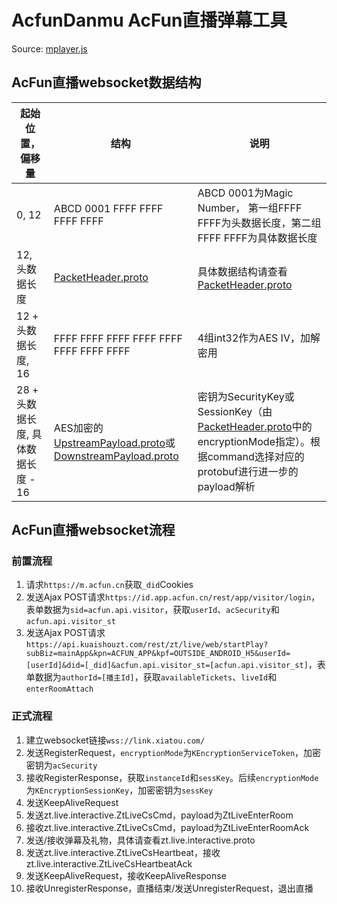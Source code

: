 # AcfunDanmu AcFun直播弹幕工具

Source: [mplayer.js](https://cdnfile.aixifan.com/static/@ks/mplayer.5d57772120f807160aed.js)

## AcFun直播websocket数据结构

| 起始位置，偏移量  |  结构 |  说明 |
|---|---|---|
|  0, 12 |  ABCD 0001 FFFF FFFF FFFF FFFF |  ABCD 0001为Magic Number， 第一组FFFF FFFF为头数据长度，第二组FFFF FFFF为具体数据长度 |
|  12, 头数据长度 | [PacketHeader.proto](https://github.com/wpscott/DDTV-Core/blob/master/AcFunDanmu/protos/PacketHeader.proto) |  具体数据结构请查看[PacketHeader.proto](https://github.com/wpscott/DDTV-Core/blob/master/AcFunDanmu/protos/PacketHeader.proto) |
|  12 + 头数据长度, 16 |  FFFF FFFF FFFF FFFF FFFF FFFF FFFF FFFF |  4组int32作为AES IV，加解密用 |
|  28 + 头数据长度, 具体数据长度 - 16 | AES加密的[UpstreamPayload.proto](https://github.com/wpscott/DDTV-Core/blob/master/AcFunDanmu/protos/UpstreamPayload.proto)或[DownstreamPayload.proto](https://github.com/wpscott/DDTV-Core/blob/master/AcFunDanmu/protos/DownstreamPayload.proto) | 密钥为SecurityKey或SessionKey（由[PacketHeader.proto](https://github.com/wpscott/DDTV-Core/blob/master/AcFunDanmu/protos/PacketHeader.proto)中的encryptionMode指定）。根据command选择对应的protobuf进行进一步的payload解析 |

## AcFun直播websocket流程
### 前置流程
1. 请求`https://m.acfun.cn`获取`_did`Cookies
2. 发送Ajax POST请求`https://id.app.acfun.cn/rest/app/visitor/login`，表单数据为`sid=acfun.api.visitor`，获取`userId`、`acSecurity`和`acfun.api.visitor_st`
3. 发送Ajax POST请求`https://api.kuaishouzt.com/rest/zt/live/web/startPlay?subBiz=mainApp&kpn=ACFUN_APP&kpf=OUTSIDE_ANDROID_H5&userId=[userId]&did=[_did]&acfun.api.visitor_st=[acfun.api.visitor_st]`，表单数据为`authorId=[播主Id]`，获取`availableTickets`、`liveId`和`enterRoomAttach`
### 正式流程
1. 建立websocket链接`wss://link.xiatou.com/`
2. 发送RegisterRequest，`encryptionMode`为`KEncryptionServiceToken`，加密密钥为`acSecurity`
3. 接收RegisterResponse，获取`instanceId`和`sessKey`。后续`encryptionMode`为`KEncryptionSessionKey`，加密密钥为`sessKey`
4. 发送KeepAliveRequest
5. 发送zt.live.interactive.ZtLiveCsCmd，payload为ZtLiveEnterRoom
6. 接收zt.live.interactive.ZtLiveCsCmd，payload为ZtLiveEnterRoomAck
7. 发送/接收弹幕及礼物，具体请查看zt.live.interactive.proto
8. 发送zt.live.interactive.ZtLiveCsHeartbeat，接收zt.live.interactive.ZtLiveCsHeartbeatAck
9. 发送KeepAliveRequest，接收KeepAliveResponse
10. 接收UnregisterResponse，直播结束/发送UnregisterRequest，退出直播

